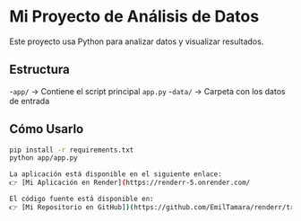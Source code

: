 # Mi Proyecto de Análisis de Datos 

Este proyecto usa Python para analizar datos y visualizar resultados.

## Estructura
-`app/` → Contiene el script principal `app.py`
-`data/` → Carpeta con los datos de entrada

## Cómo Usarlo
```bash
pip install -r requirements.txt
python app/app.py

La aplicación está disponible en el siguiente enlace:  
👉 [Mi Aplicación en Render](https://renderr-5.onrender.com/

El código fuente está disponible en:  
👉 [Mi Repositorio en GitHub])(https://github.com/EmilTamara/renderr/tree/master)
